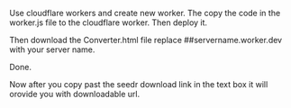 Use cloudflare workers and create new worker. The copy the code in the worker.js file to the cloudflare worker.
Then deploy it. 

Then download the Converter.html file replace ##servername.worker.dev with your server name.

Done. 

Now after you copy past the seedr download link in the text box it will orovide you with downloadable url.
